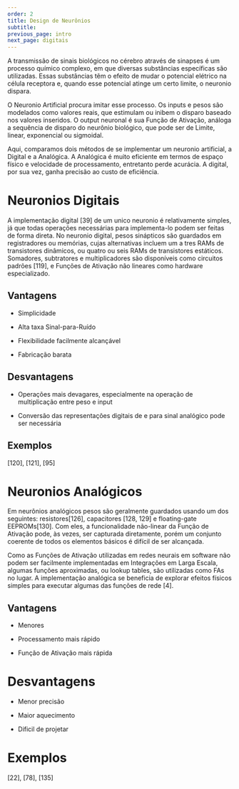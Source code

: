 ```yaml
---
order: 2
title: Design de Neurônios
subtitle:  
previous_page: intro
next_page: digitais
---
```

A transmissão de sinais biológicos no cérebro através de sinapses é um processo químico complexo, em que diversas substâncias específicas são utilizadas. Essas substâncias têm o efeito de mudar o potencial elétrico na célula receptora e, quando esse potencial atinge um certo limite, o neuronio dispara.

O Neuronio Artificial procura imitar esse processo. Os inputs e pesos são modelados como valores reais, que estimulam ou inibem o disparo baseado nos valores inseridos. O output neuronal é sua Função de Ativação, análoga a sequência de disparo do neurônio biológico, que pode ser de Limite, linear, exponencial ou sigmoidal.

Aqui, comparamos dois métodos de se implementar um neuronio artificial, a Digital e a Analógica. A Analógica é muito eficiente em termos de espaço físico e velocidade de processamento, entretanto perde acurácia. A digital, por sua vez, ganha precisão ao custo de eficiência.

# Neuronios Digitais

A implementação digital [39] de um unico neuronio é relativamente simples, já que todas operações necessárias para implementa-lo podem ser feitas de forma direta. No neuronio digital, pesos sinápticos são guardados em registradores ou memórias, cujas alternativas incluem um a tres RAMs de transistores dinâmicos, ou quatro ou seis RAMs de transistores estáticos. Somadores, subtratores e multiplicadores são disponíveis como circuitos padrões [119], e Funções de Ativação não lineares como hardware especializado.

## Vantagens

* Simplicidade

* Alta taxa Sinal-para-Ruído

* Flexibilidade facilmente alcançável

* Fabricação barata

## Desvantagens

* Operações mais devagares, especialmente na operação de multiplicação entre peso e input

* Conversão das representações digitais de e para sinal analógico pode ser necessária

## Exemplos

[120], [121], [95]

# Neuronios Analógicos

Em neurônios analógicos pesos são geralmente guardados usando um dos seguintes: resistores[126], capacitores [128, 129] e floating-gate EEPROMs[130]. Com eles, a funcionalidade não-linear da Função de Ativação pode, às vezes, ser capturada diretamente, porém um conjunto coerente de todos os elementos básicos é difícil de ser alcançada.

Como as Funções de Ativação utilizadas em redes neurais em software não podem ser facilmente implementadas em Integrações em Larga Escala, algumas funções aproximadas, ou lookup tables, são utilizadas como FAs no lugar. A implementação analógica se beneficia de explorar efeitos físicos simples para executar algumas das funções de rede [4].

## Vantagens

* Menores

* Processamento mais rápido

* Função de Ativação mais rápida

# Desvantagens

* Menor precisão

* Maior aquecimento

* Dificil de projetar

# Exemplos

[22], [78], [135]